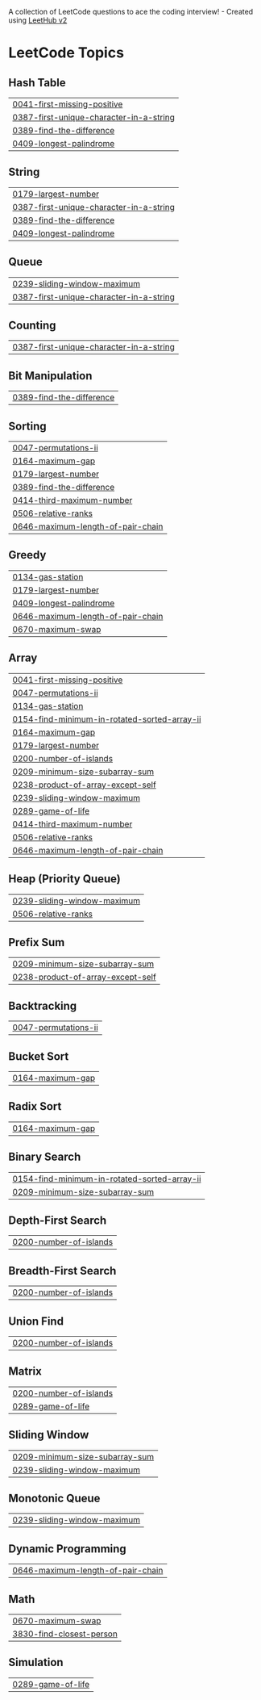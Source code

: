 A collection of LeetCode questions to ace the coding interview! - Created using [LeetHub v2](https://github.com/arunbhardwaj/LeetHub-2.0)
<!---LeetCode Topics Start-->
# LeetCode Topics
## Hash Table
|  |
| ------- |
| [0041-first-missing-positive](https://github.com/yogeshsharma2004/DSA/tree/master/0041-first-missing-positive) |
| [0387-first-unique-character-in-a-string](https://github.com/yogeshsharma2004/DSA/tree/master/0387-first-unique-character-in-a-string) |
| [0389-find-the-difference](https://github.com/yogeshsharma2004/DSA/tree/master/0389-find-the-difference) |
| [0409-longest-palindrome](https://github.com/yogeshsharma2004/DSA/tree/master/0409-longest-palindrome) |
## String
|  |
| ------- |
| [0179-largest-number](https://github.com/yogeshsharma2004/DSA/tree/master/0179-largest-number) |
| [0387-first-unique-character-in-a-string](https://github.com/yogeshsharma2004/DSA/tree/master/0387-first-unique-character-in-a-string) |
| [0389-find-the-difference](https://github.com/yogeshsharma2004/DSA/tree/master/0389-find-the-difference) |
| [0409-longest-palindrome](https://github.com/yogeshsharma2004/DSA/tree/master/0409-longest-palindrome) |
## Queue
|  |
| ------- |
| [0239-sliding-window-maximum](https://github.com/yogeshsharma2004/DSA/tree/master/0239-sliding-window-maximum) |
| [0387-first-unique-character-in-a-string](https://github.com/yogeshsharma2004/DSA/tree/master/0387-first-unique-character-in-a-string) |
## Counting
|  |
| ------- |
| [0387-first-unique-character-in-a-string](https://github.com/yogeshsharma2004/DSA/tree/master/0387-first-unique-character-in-a-string) |
## Bit Manipulation
|  |
| ------- |
| [0389-find-the-difference](https://github.com/yogeshsharma2004/DSA/tree/master/0389-find-the-difference) |
## Sorting
|  |
| ------- |
| [0047-permutations-ii](https://github.com/yogeshsharma2004/DSA/tree/master/0047-permutations-ii) |
| [0164-maximum-gap](https://github.com/yogeshsharma2004/DSA/tree/master/0164-maximum-gap) |
| [0179-largest-number](https://github.com/yogeshsharma2004/DSA/tree/master/0179-largest-number) |
| [0389-find-the-difference](https://github.com/yogeshsharma2004/DSA/tree/master/0389-find-the-difference) |
| [0414-third-maximum-number](https://github.com/yogeshsharma2004/DSA/tree/master/0414-third-maximum-number) |
| [0506-relative-ranks](https://github.com/yogeshsharma2004/DSA/tree/master/0506-relative-ranks) |
| [0646-maximum-length-of-pair-chain](https://github.com/yogeshsharma2004/DSA/tree/master/0646-maximum-length-of-pair-chain) |
## Greedy
|  |
| ------- |
| [0134-gas-station](https://github.com/yogeshsharma2004/DSA/tree/master/0134-gas-station) |
| [0179-largest-number](https://github.com/yogeshsharma2004/DSA/tree/master/0179-largest-number) |
| [0409-longest-palindrome](https://github.com/yogeshsharma2004/DSA/tree/master/0409-longest-palindrome) |
| [0646-maximum-length-of-pair-chain](https://github.com/yogeshsharma2004/DSA/tree/master/0646-maximum-length-of-pair-chain) |
| [0670-maximum-swap](https://github.com/yogeshsharma2004/DSA/tree/master/0670-maximum-swap) |
## Array
|  |
| ------- |
| [0041-first-missing-positive](https://github.com/yogeshsharma2004/DSA/tree/master/0041-first-missing-positive) |
| [0047-permutations-ii](https://github.com/yogeshsharma2004/DSA/tree/master/0047-permutations-ii) |
| [0134-gas-station](https://github.com/yogeshsharma2004/DSA/tree/master/0134-gas-station) |
| [0154-find-minimum-in-rotated-sorted-array-ii](https://github.com/yogeshsharma2004/DSA/tree/master/0154-find-minimum-in-rotated-sorted-array-ii) |
| [0164-maximum-gap](https://github.com/yogeshsharma2004/DSA/tree/master/0164-maximum-gap) |
| [0179-largest-number](https://github.com/yogeshsharma2004/DSA/tree/master/0179-largest-number) |
| [0200-number-of-islands](https://github.com/yogeshsharma2004/DSA/tree/master/0200-number-of-islands) |
| [0209-minimum-size-subarray-sum](https://github.com/yogeshsharma2004/DSA/tree/master/0209-minimum-size-subarray-sum) |
| [0238-product-of-array-except-self](https://github.com/yogeshsharma2004/DSA/tree/master/0238-product-of-array-except-self) |
| [0239-sliding-window-maximum](https://github.com/yogeshsharma2004/DSA/tree/master/0239-sliding-window-maximum) |
| [0289-game-of-life](https://github.com/yogeshsharma2004/DSA/tree/master/0289-game-of-life) |
| [0414-third-maximum-number](https://github.com/yogeshsharma2004/DSA/tree/master/0414-third-maximum-number) |
| [0506-relative-ranks](https://github.com/yogeshsharma2004/DSA/tree/master/0506-relative-ranks) |
| [0646-maximum-length-of-pair-chain](https://github.com/yogeshsharma2004/DSA/tree/master/0646-maximum-length-of-pair-chain) |
## Heap (Priority Queue)
|  |
| ------- |
| [0239-sliding-window-maximum](https://github.com/yogeshsharma2004/DSA/tree/master/0239-sliding-window-maximum) |
| [0506-relative-ranks](https://github.com/yogeshsharma2004/DSA/tree/master/0506-relative-ranks) |
## Prefix Sum
|  |
| ------- |
| [0209-minimum-size-subarray-sum](https://github.com/yogeshsharma2004/DSA/tree/master/0209-minimum-size-subarray-sum) |
| [0238-product-of-array-except-self](https://github.com/yogeshsharma2004/DSA/tree/master/0238-product-of-array-except-self) |
## Backtracking
|  |
| ------- |
| [0047-permutations-ii](https://github.com/yogeshsharma2004/DSA/tree/master/0047-permutations-ii) |
## Bucket Sort
|  |
| ------- |
| [0164-maximum-gap](https://github.com/yogeshsharma2004/DSA/tree/master/0164-maximum-gap) |
## Radix Sort
|  |
| ------- |
| [0164-maximum-gap](https://github.com/yogeshsharma2004/DSA/tree/master/0164-maximum-gap) |
## Binary Search
|  |
| ------- |
| [0154-find-minimum-in-rotated-sorted-array-ii](https://github.com/yogeshsharma2004/DSA/tree/master/0154-find-minimum-in-rotated-sorted-array-ii) |
| [0209-minimum-size-subarray-sum](https://github.com/yogeshsharma2004/DSA/tree/master/0209-minimum-size-subarray-sum) |
## Depth-First Search
|  |
| ------- |
| [0200-number-of-islands](https://github.com/yogeshsharma2004/DSA/tree/master/0200-number-of-islands) |
## Breadth-First Search
|  |
| ------- |
| [0200-number-of-islands](https://github.com/yogeshsharma2004/DSA/tree/master/0200-number-of-islands) |
## Union Find
|  |
| ------- |
| [0200-number-of-islands](https://github.com/yogeshsharma2004/DSA/tree/master/0200-number-of-islands) |
## Matrix
|  |
| ------- |
| [0200-number-of-islands](https://github.com/yogeshsharma2004/DSA/tree/master/0200-number-of-islands) |
| [0289-game-of-life](https://github.com/yogeshsharma2004/DSA/tree/master/0289-game-of-life) |
## Sliding Window
|  |
| ------- |
| [0209-minimum-size-subarray-sum](https://github.com/yogeshsharma2004/DSA/tree/master/0209-minimum-size-subarray-sum) |
| [0239-sliding-window-maximum](https://github.com/yogeshsharma2004/DSA/tree/master/0239-sliding-window-maximum) |
## Monotonic Queue
|  |
| ------- |
| [0239-sliding-window-maximum](https://github.com/yogeshsharma2004/DSA/tree/master/0239-sliding-window-maximum) |
## Dynamic Programming
|  |
| ------- |
| [0646-maximum-length-of-pair-chain](https://github.com/yogeshsharma2004/DSA/tree/master/0646-maximum-length-of-pair-chain) |
## Math
|  |
| ------- |
| [0670-maximum-swap](https://github.com/yogeshsharma2004/DSA/tree/master/0670-maximum-swap) |
| [3830-find-closest-person](https://github.com/yogeshsharma2004/DSA/tree/master/3830-find-closest-person) |
## Simulation
|  |
| ------- |
| [0289-game-of-life](https://github.com/yogeshsharma2004/DSA/tree/master/0289-game-of-life) |
<!---LeetCode Topics End-->